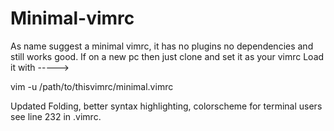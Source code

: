 # Minimal-vimrc

As name suggest a minimal vimrc, it has no plugins no dependencies and still works good.
If on a new pc then just clone and set it as your vimrc
Load it with -----> 

vim -u /path/to/thisvimrc/minimal.vimrc

Updated Folding, better syntax highlighting, colorscheme for terminal users see line 232 in .vimrc.
